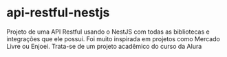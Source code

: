 # api-restful-nestjs
Projeto de uma API Restful  usando o NestJS com todas as bibliotecas e integrações que ele possui. Foi muito inspirada em projetos como Mercado Livre ou Enjoei. Trata-se de um projeto acadêmico do curso da Alura
